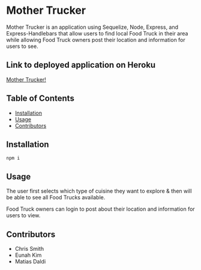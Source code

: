 # Mother Trucker
Mother Trucker is an application using Sequelize, Node, Express, and Express-Handlebars that allow users to find local Food Truck in their area while allowing Food Truck owners post their location and information for users to see.

## Link to deployed application on Heroku
[Mother Trucker!](https://arcane-waters-56136.herokuapp.com/)

## Table of Contents
* [Installation](#installation)
* [Usage](#usage)
* [Contributors](#contributors)

## Installation
```
npm i
```

## Usage
The user first selects which type of cuisine they want to explore & then will be able to see all Food Trucks available.

Food Truck owners can login to post about their location and information for users to view.


## Contributors
* Chris Smith
* Eunah Kim 
* Matias Daldi

